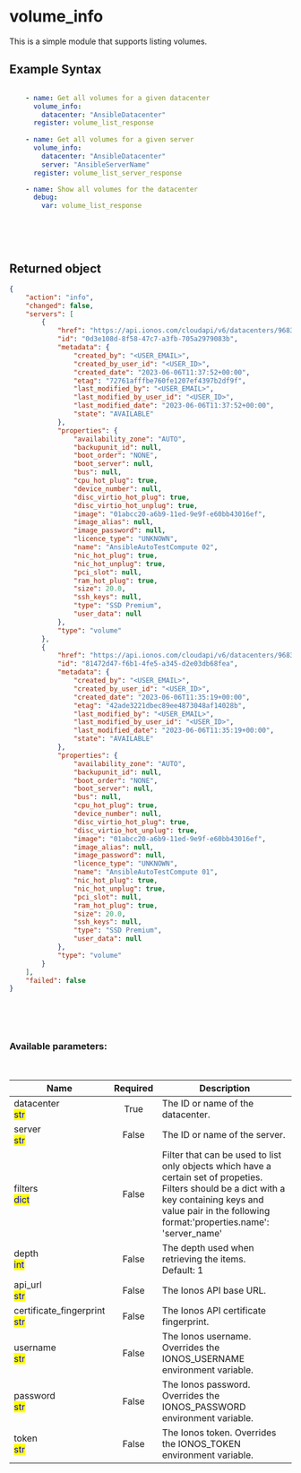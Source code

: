 # volume_info

This is a simple module that supports listing volumes.

## Example Syntax


```yaml

    - name: Get all volumes for a given datacenter
      volume_info:
        datacenter: "AnsibleDatacenter"
      register: volume_list_response
      
    - name: Get all volumes for a given server
      volume_info:
        datacenter: "AnsibleDatacenter"
        server: "AnsibleServerName"
      register: volume_list_server_response

    - name: Show all volumes for the datacenter
      debug:
        var: volume_list_response

```

&nbsp;

&nbsp;
## Returned object
```json
{
    "action": "info",
    "changed": false,
    "servers": [
        {
            "href": "https://api.ionos.com/cloudapi/v6/datacenters/9683f0c0-e311-4194-bddc-a99bb2babf82/volumes/0d3e108d-8f58-47c7-a3fb-705a2979083b",
            "id": "0d3e108d-8f58-47c7-a3fb-705a2979083b",
            "metadata": {
                "created_by": "<USER_EMAIL>",
                "created_by_user_id": "<USER_ID>",
                "created_date": "2023-06-06T11:37:52+00:00",
                "etag": "72761afffbe760fe1207ef4397b2df9f",
                "last_modified_by": "<USER_EMAIL>",
                "last_modified_by_user_id": "<USER_ID>",
                "last_modified_date": "2023-06-06T11:37:52+00:00",
                "state": "AVAILABLE"
            },
            "properties": {
                "availability_zone": "AUTO",
                "backupunit_id": null,
                "boot_order": "NONE",
                "boot_server": null,
                "bus": null,
                "cpu_hot_plug": true,
                "device_number": null,
                "disc_virtio_hot_plug": true,
                "disc_virtio_hot_unplug": true,
                "image": "01abcc20-a6b9-11ed-9e9f-e60bb43016ef",
                "image_alias": null,
                "image_password": null,
                "licence_type": "UNKNOWN",
                "name": "AnsibleAutoTestCompute 02",
                "nic_hot_plug": true,
                "nic_hot_unplug": true,
                "pci_slot": null,
                "ram_hot_plug": true,
                "size": 20.0,
                "ssh_keys": null,
                "type": "SSD Premium",
                "user_data": null
            },
            "type": "volume"
        },
        {
            "href": "https://api.ionos.com/cloudapi/v6/datacenters/9683f0c0-e311-4194-bddc-a99bb2babf82/volumes/81472d47-f6b1-4fe5-a345-d2e03db68fea",
            "id": "81472d47-f6b1-4fe5-a345-d2e03db68fea",
            "metadata": {
                "created_by": "<USER_EMAIL>",
                "created_by_user_id": "<USER_ID>",
                "created_date": "2023-06-06T11:35:19+00:00",
                "etag": "42ade3221dbec89ee4873048af14028b",
                "last_modified_by": "<USER_EMAIL>",
                "last_modified_by_user_id": "<USER_ID>",
                "last_modified_date": "2023-06-06T11:35:19+00:00",
                "state": "AVAILABLE"
            },
            "properties": {
                "availability_zone": "AUTO",
                "backupunit_id": null,
                "boot_order": "NONE",
                "boot_server": null,
                "bus": null,
                "cpu_hot_plug": true,
                "device_number": null,
                "disc_virtio_hot_plug": true,
                "disc_virtio_hot_unplug": true,
                "image": "01abcc20-a6b9-11ed-9e9f-e60bb43016ef",
                "image_alias": null,
                "image_password": null,
                "licence_type": "UNKNOWN",
                "name": "AnsibleAutoTestCompute 01",
                "nic_hot_plug": true,
                "nic_hot_unplug": true,
                "pci_slot": null,
                "ram_hot_plug": true,
                "size": 20.0,
                "ssh_keys": null,
                "type": "SSD Premium",
                "user_data": null
            },
            "type": "volume"
        }
    ],
    "failed": false
}

```

&nbsp;

&nbsp;
### Available parameters:
&nbsp;

<table data-full-width="true">
  <thead>
    <tr>
      <th width="22.8vw">Name</th>
      <th width="10.8vw" align="center">Required</th>
      <th>Description</th>
    </tr>
  </thead>
  <tbody>
  <tr>
  <td>datacenter<br/><mark style="color:blue;">str</mark></td>
  <td align="center">True</td>
  <td>The ID or name of the datacenter.</td>
  </tr>
  <tr>
  <td>server<br/><mark style="color:blue;">str</mark></td>
  <td align="center">False</td>
  <td>The ID or name of the server.</td>
  </tr>
  <tr>
  <td>filters<br/><mark style="color:blue;">dict</mark></td>
  <td align="center">False</td>
  <td>Filter that can be used to list only objects which have a certain set of propeties. Filters should be a dict with a key containing keys and value pair in the following format:'properties.name': 'server_name'</td>
  </tr>
  <tr>
  <td>depth<br/><mark style="color:blue;">int</mark></td>
  <td align="center">False</td>
  <td>The depth used when retrieving the items.<br />Default: 1</td>
  </tr>
  <tr>
  <td>api_url<br/><mark style="color:blue;">str</mark></td>
  <td align="center">False</td>
  <td>The Ionos API base URL.</td>
  </tr>
  <tr>
  <td>certificate_fingerprint<br/><mark style="color:blue;">str</mark></td>
  <td align="center">False</td>
  <td>The Ionos API certificate fingerprint.</td>
  </tr>
  <tr>
  <td>username<br/><mark style="color:blue;">str</mark></td>
  <td align="center">False</td>
  <td>The Ionos username. Overrides the IONOS_USERNAME environment variable.</td>
  </tr>
  <tr>
  <td>password<br/><mark style="color:blue;">str</mark></td>
  <td align="center">False</td>
  <td>The Ionos password. Overrides the IONOS_PASSWORD environment variable.</td>
  </tr>
  <tr>
  <td>token<br/><mark style="color:blue;">str</mark></td>
  <td align="center">False</td>
  <td>The Ionos token. Overrides the IONOS_TOKEN environment variable.</td>
  </tr>
  </tbody>
</table>
